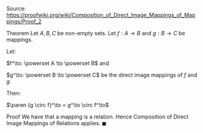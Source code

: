 # 

Source: https://proofwiki.org/wiki/Composition_of_Direct_Image_Mappings_of_Mappings/Proof_2

Theorem
Let $A, B, C$ be non-empty sets.
Let $f: A \to B$ and $g: B \to C$ be mappings.

Let:

$f^\to: \powerset A \to \powerset B$
and

$g^\to: \powerset B \to \powerset C$
be the direct image mappings of $f$ and $g$.

Then:

$\paren {g \circ f}^\to = g^\to \circ f^\to$


Proof
We have that a mapping is a relation.
Hence Composition of Direct Image Mappings of Relations applies.
$\blacksquare$





